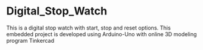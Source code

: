 # Digital_Stop_Watch
This is a digital stop watch with start, stop and reset options. This embedded project is developed using Arduino-Uno with online 3D modeling program Tinkercad
